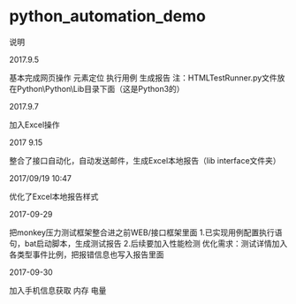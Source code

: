 # python_automation_demo
说明

2017.9.5

基本完成网页操作 元素定位 执行用例 生成报告
注：HTMLTestRunner.py文件放在Python\Python\Lib目录下面（这是Python3的）

2017.9.7 

加入Excel操作

2017 9.15 

 整合了接口自动化，自动发送邮件，生成Excel本地报告（lib interface文件夹）

2017/09/19 10:47 

优化了Excel本地报告样式

2017-09-29

把monkey压力测试框架整合进之前WEB/接口框架里面
1.已实现用例配置执行语句，bat启动脚本，生成测试报告 
2.后续要加入性能检测
优化需求：测试详情加入各类型事件比例，把报错信息也写入报告里面

2017-09-30

加入手机信息获取 内存 电量
